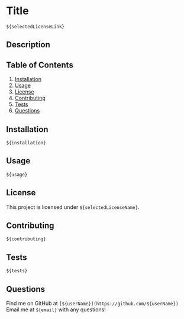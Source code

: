 # Title
`${selectedLicenseLink}`
## Description
## Table of Contents
1. [Installation](#installation)
2. [Usage](#usage)
3. [License](#license)
4. [Contributing](#contributing)
5. [Tests](#tests)
6. [Questions](#questions)
## Installation
`${installation}`
## Usage
`${usage}`
## License
This project is licensed under `${selectedLicenseName}`.
## Contributing
`${contributing}`
## Tests
`${tests}`
## Questions
Find me on GitHub at `[${userName}](https://github.com/${userName})`
Email me at `${email}` with any questions!